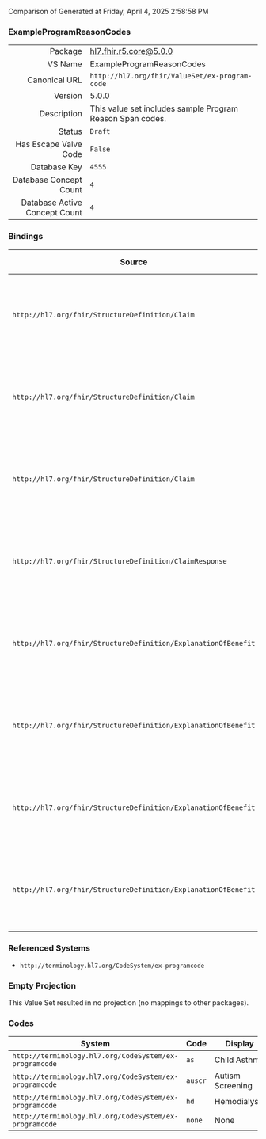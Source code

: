 Comparison of 
Generated at Friday, April 4, 2025 2:58:58 PM

### ExampleProgramReasonCodes

|      |     |
| ---: | --- |
| Package | hl7.fhir.r5.core@5.0.0 |
| VS Name | ExampleProgramReasonCodes |
| Canonical URL | `http://hl7.org/fhir/ValueSet/ex-program-code` |
| Version | 5.0.0 |
| Description | This value set includes sample Program Reason Span codes. |
| Status | `Draft` |
| Has Escape Valve Code | `False` |
| Database Key | `4555` |
| Database Concept Count | `4` |
| Database Active Concept Count | `4` |
### Bindings

| Source | Element | Binding | Strength | Element Short |
| ------ | ------- | ------- | -------- | ------------- |
| `http://hl7.org/fhir/StructureDefinition/Claim` | `Claim.item.programCode` | `http://hl7.org/fhir/ValueSet/ex-program-code` | `Example` | Program the product or service is provided under |
| `http://hl7.org/fhir/StructureDefinition/Claim` | `Claim.item.detail.programCode` | `http://hl7.org/fhir/ValueSet/ex-program-code` | `Example` | Program the product or service is provided under |
| `http://hl7.org/fhir/StructureDefinition/Claim` | `Claim.item.detail.subDetail.programCode` | `http://hl7.org/fhir/ValueSet/ex-program-code` | `Example` | Program the product or service is provided under |
| `http://hl7.org/fhir/StructureDefinition/ClaimResponse` | `ClaimResponse.addItem.programCode` | `http://hl7.org/fhir/ValueSet/ex-program-code` | `Example` | Program the product or service is provided under |
| `http://hl7.org/fhir/StructureDefinition/ExplanationOfBenefit` | `ExplanationOfBenefit.item.programCode` | `http://hl7.org/fhir/ValueSet/ex-program-code` | `Example` | Program the product or service is provided under |
| `http://hl7.org/fhir/StructureDefinition/ExplanationOfBenefit` | `ExplanationOfBenefit.item.detail.programCode` | `http://hl7.org/fhir/ValueSet/ex-program-code` | `Example` | Program the product or service is provided under |
| `http://hl7.org/fhir/StructureDefinition/ExplanationOfBenefit` | `ExplanationOfBenefit.item.detail.subDetail.programCode` | `http://hl7.org/fhir/ValueSet/ex-program-code` | `Example` | Program the product or service is provided under |
| `http://hl7.org/fhir/StructureDefinition/ExplanationOfBenefit` | `ExplanationOfBenefit.addItem.programCode` | `http://hl7.org/fhir/ValueSet/ex-program-code` | `Example` | Program the product or service is provided under |

### Referenced Systems

* `http://terminology.hl7.org/CodeSystem/ex-programcode`
### Empty Projection

This Value Set resulted in no projection (no mappings to other packages).

### Codes

| System | Code | Display |
| ------ | ---- | ------- |
| `http://terminology.hl7.org/CodeSystem/ex-programcode` | `as` | Child Asthma |
| `http://terminology.hl7.org/CodeSystem/ex-programcode` | `auscr` | Autism Screening |
| `http://terminology.hl7.org/CodeSystem/ex-programcode` | `hd` | Hemodialysis |
| `http://terminology.hl7.org/CodeSystem/ex-programcode` | `none` | None |
